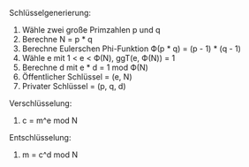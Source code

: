 Schlüsselgenerierung:

1. Wähle zwei große Primzahlen p und q
2. Berechne N = p * q
3. Berechne Eulerschen Phi-Funktion Ф(p * q) = (p - 1) * (q - 1)
4. Wähle e mit 1 < e < Ф(N), ggT(e, Ф(N)) = 1
5. Berechne d mit e * d = 1 mod Ф(N)
6. Öffentlicher Schlüssel = (e, N)
7. Privater Schlüssel = (p, q, d)

Verschlüsselung:

1. c = m^e mod N

Entschlüsselung:

1. m = c^d mod N